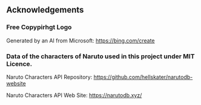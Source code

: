 ## Acknowledgements

### Free Copypirhgt Logo 
Generated by an AI from Microsoft: https://bing.com/create

### Data of the characters of Naruto used in this project under MIT Licence.
Naruto Characters API Repository: https://github.com/hellskater/narutodb-website

Naruto Characters API Web Site: https://narutodb.xyz/